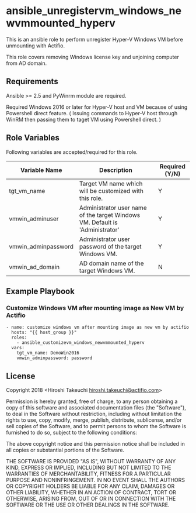 ansible_unregistervm_windows_newvmmounted_hyperv
======================

This is an ansible role to perform unregister Hyper-V Windows VM before unmounting with Actifio.

This role covers removing Windows license key and unjoining computer from AD domain. 

Requirements
--------------

Ansible >= 2.5 and PyWinrm module are required.

Required Windows 2016 or later for Hyper-V host and VM because of using Powershell direct feature. ( Issuing commands to Hyper-V host through WinRM then passing them to taget VM using Powershell direct. )


Role Variables
--------------

Following variables are accepted/required for this role. 

| Variable Name    | Description | Required (Y/N) |
|------------------|---|---|
| tgt_vm_name      | Target VM name which will be customized with this role. | Y
| vmwin_adminuser      | Administrator user name of the target Windows VM. Default is 'Administrator' | Y
| vmwin_adminpassword  | Administrator user password of the target Windows VM. | Y
| vmwin_ad_domain  | AD domain name of the target Windows VM. | N

Example Playbook
----------------

### Customize Windows VM after mounting image as New VM by Actifio

```
- name: customize windows vm after mounting image as new vm by actifio
  hosts: "{{ host_group }}"
  roles:
    - ansible_customizevm_windows_newvmmounted_hyperv
  vars:
    tgt_vm_name: DemoWin2016
    vmwin_adminpassword: password

```


License
-------

Copyright 2018 <Hiroshi Takeuchi hiroshi.takeuchi@actifio.com>

Permission is hereby granted, free of charge, to any person obtaining a copy of this software and associated documentation files (the "Software"), to deal in the Software without restriction, including without limitation the rights to use, copy, modify, merge, publish, distribute, sublicense, and/or sell copies of the Software, and to permit persons to whom the Software is furnished to do so, subject to the following conditions:

The above copyright notice and this permission notice shall be included in all copies or substantial portions of the Software.

THE SOFTWARE IS PROVIDED "AS IS", WITHOUT WARRANTY OF ANY KIND, EXPRESS OR IMPLIED, INCLUDING BUT NOT LIMITED TO THE WARRANTIES OF MERCHANTABILITY, FITNESS FOR A PARTICULAR PURPOSE AND NONINFRINGEMENT. IN NO EVENT SHALL THE AUTHORS OR COPYRIGHT HOLDERS BE LIABLE FOR ANY CLAIM, DAMAGES OR OTHER LIABILITY, WHETHER IN AN ACTION OF CONTRACT, TORT OR OTHERWISE, ARISING FROM, OUT OF OR IN CONNECTION WITH THE SOFTWARE OR THE USE OR OTHER DEALINGS IN THE SOFTWARE.
